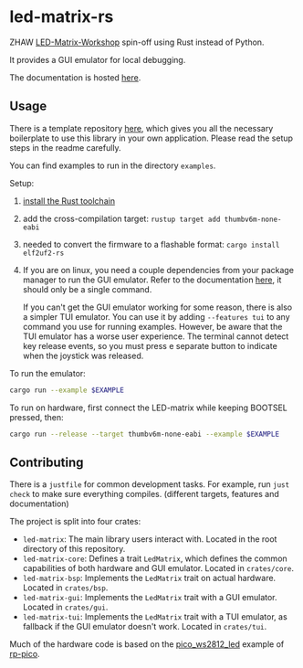 # led-matrix-rs

ZHAW [LED-Matrix-Workshop] spin-off using Rust instead of Python.

It provides a GUI emulator for local debugging.

The documentation is hosted [here](https://github.zhaw.ch/pages/senk/led-matrix-rs/led_matrix/).

## Usage

There is a template repository [here](https://github.zhaw.ch/senk/led-matrix-rs-template), which gives you all the necessary boilerplate to use this library in your own application.
Please read the setup steps in the readme carefully.

You can find examples to run in the directory `examples`.

Setup:
1. [install the Rust toolchain](https://www.rust-lang.org/tools/install)
1. add the cross-compilation target:
   `rustup target add thumbv6m-none-eabi`
1. needed to convert the firmware to a flashable format: `cargo install elf2uf2-rs`
1. If you are on linux, you need a couple dependencies from your package manager to run the GUI emulator.
   Refer to the documentation [here](https://github.com/emilk/egui?tab=readme-ov-file#demo), it should only be a single command.

   If you can't get the GUI emulator working for some reason, there is also a simpler TUI emulator.
   You can use it by adding `--features tui` to any command you use for running examples.
   However, be aware that the TUI emulator has a worse user experience.
   The terminal cannot detect key release events, so you must press e separate button to indicate when the joystick was released.

To run the emulator:

```sh
cargo run --example $EXAMPLE
```

To run on hardware, first connect the LED-matrix while keeping BOOTSEL pressed, then:

```sh
cargo run --release --target thumbv6m-none-eabi --example $EXAMPLE
```

## Contributing

There is a `justfile` for common development tasks.
For example, run `just check` to make sure everything compiles. (different targets, features and documentation)

The project is split into four crates:
- `led-matrix`:
  The main library users interact with.
  Located in the root directory of this repository.
- `led-matrix-core`:
  Defines a trait `LedMatrix`, which defines the common capabilities of both hardware and GUI emulator.
  Located in `crates/core`.
- `led-matrix-bsp`:
  Implements the `LedMatrix` trait on actual hardware.
  Located in `crates/bsp`.
- `led-matrix-gui`:
  Implements the `LedMatrix` trait with a GUI emulator.
  Located in `crates/gui`.
- `led-matrix-tui`:
  Implements the `LedMatrix` trait with a TUI emulator, as fallback if the GUI emulator doesn't work.
  Located in `crates/tui`.

Much of the hardware code is based on the [pico_ws2812_led] example of [rp-pico].


[LED-Matrix-Workshop]: https://github.com/InES-HPMM/LED-Matrix-Workshop/tree/main
[pico_ws2812_led]: https://github.com/rp-rs/rp-hal-boards/blob/main/boards/rp-pico/examples/pico_ws2812_led.rs
[rp-pico]: https://github.com/rp-rs/rp-hal-boards/tree/main/boards/rp-pico
